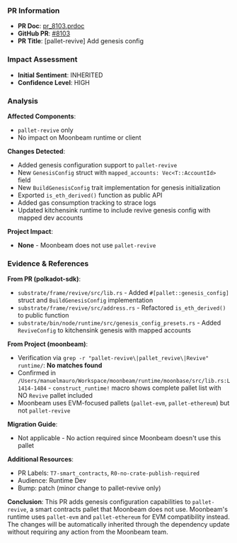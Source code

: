 ### PR Information
- **PR Doc**: [pr_8103.prdoc](/Users/manuelmauro/.substrate-mcp/moonbeam/releases/stable2506/pr-docs/pr_8103.prdoc)
- **GitHub PR**: [#8103](https://github.com/paritytech/polkadot-sdk/pull/8103)
- **PR Title**: [pallet-revive] Add genesis config

### Impact Assessment
- **Initial Sentiment**: INHERITED
- **Confidence Level**: HIGH

### Analysis
**Affected Components**:
- `pallet-revive` only
- No impact on Moonbeam runtime or client

**Changes Detected**:
- Added genesis configuration support to `pallet-revive`
- New `GenesisConfig` struct with `mapped_accounts: Vec<T::AccountId>` field
- New `BuildGenesisConfig` trait implementation for genesis initialization
- Exported `is_eth_derived()` function as public API
- Added gas consumption tracking to strace logs
- Updated kitchensink runtime to include revive genesis config with mapped dev accounts

**Project Impact**:
- **None** - Moonbeam does not use `pallet-revive`

### Evidence & References

**From PR (polkadot-sdk)**:
- `substrate/frame/revive/src/lib.rs` - Added `#[pallet::genesis_config]` struct and `BuildGenesisConfig` implementation
- `substrate/frame/revive/src/address.rs` - Refactored `is_eth_derived()` to public function
- `substrate/bin/node/runtime/src/genesis_config_presets.rs` - Added `ReviveConfig` to kitchensink genesis with mapped accounts

**From Project (moonbeam)**:
- Verification via `grep -r "pallet-revive\|pallet_revive\|Revive" runtime/`: **No matches found**
- Confirmed in `/Users/manuelmauro/Workspace/moonbeam/runtime/moonbase/src/lib.rs:L1414-1484` - `construct_runtime!` macro shows complete pallet list with NO `Revive` pallet included
- Moonbeam uses EVM-focused pallets (`pallet-evm`, `pallet-ethereum`) but not `pallet-revive`

**Migration Guide**:
- Not applicable - No action required since Moonbeam doesn't use this pallet

**Additional Resources**:
- PR Labels: `T7-smart_contracts`, `R0-no-crate-publish-required`
- Audience: Runtime Dev
- Bump: patch (minor change to pallet-revive only)

**Conclusion**:
This PR adds genesis configuration capabilities to `pallet-revive`, a smart contracts pallet that Moonbeam does not use. Moonbeam's runtime uses `pallet-evm` and `pallet-ethereum` for EVM compatibility instead. The changes will be automatically inherited through the dependency update without requiring any action from the Moonbeam team.
